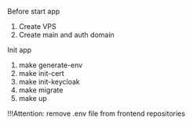 Before start app

1. Create VPS
2. Create main and auth domain


Init app
1. make generate-env
2. make init-cert
3. make init-keycloak
4. make migrate
5. make up

!!!Attention: remove .env file from frontend repositories
